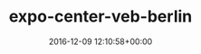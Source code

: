 ---
title:		"expo-center-veb-berlin"
mediatype:		"upload"
description:		"TBC"
date:		"2016-12-09 12:10:58+00:00"
album:		"city"
filename:		"expo-center-veb-berlin.md"
series:		""
cl_public_id:		"city/expo-center-veb-berlin"
cl_version:		1497000264
format:		"tiff"
bytes:		7103848
width:		2560
height:		1440
exposure_mode:		"Auto"
program:		"Aperture-priority AE"
aperture:		"5.0"
focal_length:		"24.0 mm"
iso:		"200"
shutter_speed:		"1/160"
metering:		"Multi-segment"
flash:		"Off, Did not fire"
white_balance:		"Custom"
colour_temp:		"5400"
has_crop:		"false"
orientation:		"Horizontal (normal)"
camera_model:		"NIKON D800"
lens_info:		"24-70mm f/2.8"
artist:		"No artist info"
x_resolution:		"300"
y_resolution:		"300"
---